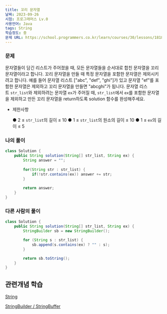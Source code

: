 ```yaml
---
title: 꼬리 문자열
날짜: 2023-09-26
시험: 프로그래머스 Lv.0
사용언어: Java
tags: String
학습정도: 중
문제 URL: https://school.programmers.co.kr/learn/courses/30/lessons/181841
---
```

### 문제

문자열들이 담긴 리스트가 주어졌을 때, 모든 문자열들을 순서대로 합친 문자열을 꼬리 문자열이라고 합니다. 꼬리 문자열을 만들 때 특정 문자열을 포함한 문자열은 제외시키려고 합니다. 예를 들어 문자열 리스트 ["abc", "def", "ghi"]가 있고 문자열 "ef"를 포함한 문자열은 제외하고 꼬리 문자열을 만들면 "abcghi"가 됩니다.
문자열 리스트 `str_list`와 제외하려는 문자열 `ex`가 주어질 때, `str_list`에서 `ex`를 포함한 문자열을 제외하고 만든 꼬리 문자열을 return하도록 solution 함수를 완성해주세요.

- 제한사항
    
    ● 2 ≤ `str_list`의 길이 ≤ 10
    ● 1 ≤ `str_list`의 원소의 길이 ≤ 10
    ● 1 ≤ `ex`의 길이 ≤ 5
    

### 나의 풀이

```java
class Solution {
    public String solution(String[] str_list, String ex) {
        String answer = "";
        
        for(String str : str_list) {
            if(!str.contains(ex)) answer += str; 
        }
        
        return answer;
    }
}
```

### 다른 사람의 풀이

```java
class Solution {
    public String solution(String[] str_list, String ex) {
        StringBuilder sb = new StringBuilder();

        for (String s : str_list) {
            sb.append(s.contains(ex) ? "" : s);
        }

        return sb.toString();
    }
}
```

## 관련개념 학습

[String](Summary/String.md)

[StringBuilder / StringBuffer](Summary/StringBuilder%20Buffer.md)